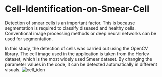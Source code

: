 # Cell-Identification-on-Smear-Cell

Detection of smear cells is an important factor. This is because segmentation is required to classify diseased and healthy cells. Conventional image processing methods or deep neural networks can be used for segmentation.

In this study, the detection of cells was carried out using the OpenCV library. The cell image used in the application is taken from the Herlev dataset, which is the most widely used Smear dataset. By changing the parameter values in the code, it can be detected automatically in different visuals.
![cell_iden](https://user-images.githubusercontent.com/15063807/159160976-5bced88c-8317-46a4-b72a-274c0d83e695.png)

